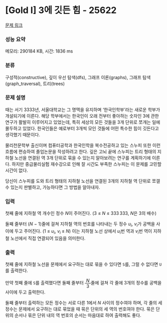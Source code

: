 # [Gold I] 3에 깃든 힘 - 25622 

[문제 링크](https://www.acmicpc.net/problem/25622) 

### 성능 요약

메모리: 290184 KB, 시간: 1836 ms

### 분류

구성적(constructive), 깊이 우선 탐색(dfs), 그래프 이론(graphs), 그래프 탐색(graph_traversal), 트리(trees)

### 문제 설명

<p>때는 서기 3333년, 서울대학교는 그 명맥을 유지하며 ‘한국인학부’라는 새로운 학부가 개설되기에 이른다. 해당 학부에서는 한국인이 오래 전부터 좋아하는 숫자인 3에 관한 연구가 활발히 이루어지고 있었는데, 특히 세상의 모든 것들을 3개 단위로 쪼개는 일에 몰두하고 있었다. 한국인들은 예로부터 3개씩 모인 것들에 어떤 특수한 힘이 깃든다고 생각했기 때문이다.</p>

<p>물리천문학부 출신이며 컴퓨터공학과 한국인학을 복수전공하고 있는 스누피 또한 이런 흐름에 편승하여 졸업논문을 작성하려고 한다. 깊은 고뇌 끝에 스누피는 트리 형태의 지하철 노선을 연결된 역 3개 단위로 묶을 수 있는지 알아보려는 연구를 계획하기에 이른다. 하지만 중급물리실험 재수강으로 인해 잘 시간도 부족한 스누피는 이 문제를 고민할 시간이 없다.</p>

<p>당신이 스누피를 도와 트리 형태의 지하철 노선을 연결된 3개의 지하철 역 단위로 쪼갤 수 있는지 판별하고, 가능하다면 그 방법을 알아내자.</p>

### 입력 

 <p>첫째 줄에 지하철 역 개수인 정수 <em>N</em>이 주어진다. (3 ≤ <em>N</em> ≤ 333 333, <em>N</em>은 3의 배수)</p>

<p>둘째 줄부터 (<em>N</em> − 1)줄에 걸쳐 지하철 역의 번호를 나타내는 두 정수 <em>u</em><sub><em>i</em></sub>, <em>v</em><sub><em>i</em></sub>가 공백을 사이에 두고 주어진다. (1 ≤ <em>u</em><sub><em>i</em></sub>, <em>v</em><sub><em>i </em></sub>≤ <em>N</em>) 이는 지하철 노선 상에서 <em>u</em><sub><em>i</em></sub>번 역과 <em>v</em><sub><em>i</em></sub>번 역이 지하철 노선에서 직접 연결되어 있음을 의미한다.</p>

### 출력 

 <p>첫째 줄에 지하철 노선을 문제에서 요구하는 대로 묶을 수 있다면 <code>S</code>를, 그럴 수 없다면 <code>U</code>를 출력한다.</p>

<p>만약 첫째 줄에 <code>S</code>를 출력했다면 둘째 줄부터 <span style="display:inline-flex;flex-direction:column;text-align:center;vertical-align:middle;"><span style="border-bottom:1px solid black;padding:0 0.5ch;"><em>N</em></span><span style="padding:0 0.5ch;">3</span></span>줄에 걸쳐 각 줄에 3개의 정수를 공백을 사이에 두고 출력한다.</p>

<p>둘째 줄부터 출력하는 모든 정수는 서로 다른 1에서 <em>N</em> 사이의 정수여야 하며, 각 줄의 세 정수는 문제에서 요구하는 대로 묶었을 때 묶은 단위의 세 역의 번호여야 한다. 묶은 단위의 순서나 묶은 단위 내의 역 번호의 순서는 마음대로 하여 출력해도 좋다.</p>

